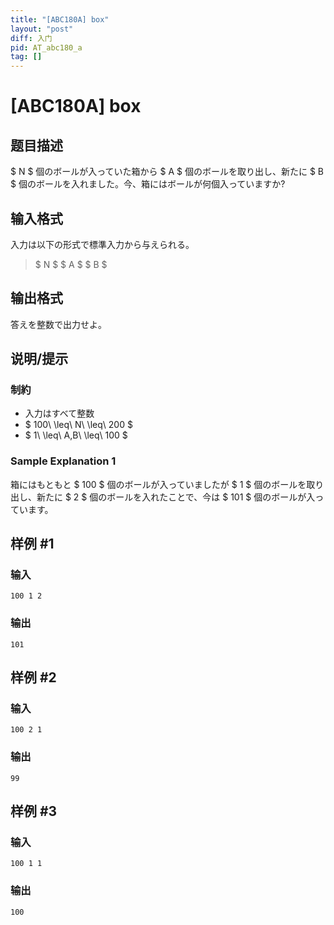 ```yaml
---
title: "[ABC180A] box"
layout: "post"
diff: 入门
pid: AT_abc180_a
tag: []
---
```


# [ABC180A] box

## 题目描述

[problemUrl]: https://atcoder.jp/contests/abc180/tasks/abc180_a

$ N $ 個のボールが入っていた箱から $ A $ 個のボールを取り出し、新たに $ B $ 個のボールを入れました。今、箱にはボールが何個入っていますか?

## 输入格式

入力は以下の形式で標準入力から与えられる。

> $ N $ $ A $ $ B $

## 输出格式

答えを整数で出力せよ。

## 说明/提示

### 制約

- 入力はすべて整数
- $ 100\ \leq\ N\ \leq\ 200 $
- $ 1\ \leq\ A,B\ \leq\ 100 $

### Sample Explanation 1

箱にはもともと $ 100 $ 個のボールが入っていましたが $ 1 $ 個のボールを取り出し、新たに $ 2 $ 個のボールを入れたことで、今は $ 101 $ 個のボールが入っています。

## 样例 #1

### 输入

```
100 1 2
```

### 输出

```
101
```

## 样例 #2

### 输入

```
100 2 1
```

### 输出

```
99
```

## 样例 #3

### 输入

```
100 1 1
```

### 输出

```
100
```

